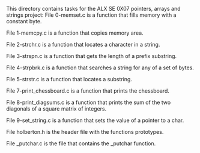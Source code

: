 This directory contains tasks for the ALX SE 0X07 pointers, arrays and strings project:
File 0-memset.c is a function that fills memory with a constant byte.

File 1-memcpy.c is a function that copies memory area.

File 2-strchr.c is a function that locates a character in a string.

File 3-strspn.c is a function that gets the length of a prefix substring.

File 4-strpbrk.c is a function that searches a string for any of a set of bytes.

File 5-strstr.c is a function that locates a substring.

File 7-print_chessboard.c is a function that prints the chessboard.

File 8-print_diagsums.c is a function that prints the sum of the two diagonals of a square matrix of integers.

File 9-set_string.c is a function that sets the value of a pointer to a char.

File holberton.h is the header file with the functions prototypes.

File _putchar.c is the file that contains the _putchar function.
